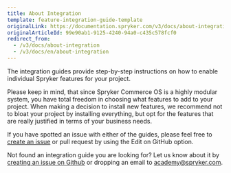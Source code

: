 ```yaml
---
title: About Integration
template: feature-integration-guide-template
originalLink: https://documentation.spryker.com/v3/docs/about-integration
originalArticleId: 99e90ab1-9125-4240-94a0-c435c578fcf0
redirect_from:
  - /v3/docs/about-integration
  - /v3/docs/en/about-integration
---
```


The integration guides provide step-by-step instructions on how to enable individual Spryker features for your project.

Please keep in mind, that since Spryker Commerce OS is a highly modular system, you have total freedom in choosing what features to add to your project. When making a decision to install new features, we recommend not to bloat your project by installing everything, but opt for the features that are really justified in terms of your business needs.

If you have spotted an issue with either of the guides, please feel free to [create an issue](https://github.com/spryker/spryker-documentation/issues/new) or pull request by using the Edit on GitHub option.

Not found an integration guide you are looking for? Let us know about it by [creating an issue on Github](https://github.com/spryker/spryker-documentation/issues/new) or dropping an email to academy@spryker.com.
